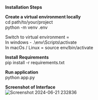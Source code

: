 **Installation Steps**

**Create a virtual environment locally**  
cd path/to/your/project  
python -m venv .env  

Switch to virtual environment =   
In windows - .\env\Scripts\activate  
In macOs / Linux = source env/bin/activate  

**Install Requirements**  
pip install -r requirements.txt  

**Run application**  
python app.py  

**Screenshot of Interface**  
![Screenshot 2024-06-21 232836](https://github.com/subinyounas/Speech-Analysis/assets/75063342/289f9c55-85e1-485e-86d3-6e8688797d78)
